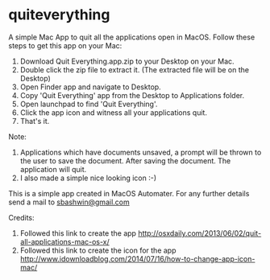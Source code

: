 # quiteverything
A simple Mac App to quit all the applications open in MacOS.
Follow these steps to get this app on your Mac:
  1. Download Quit Everything.app.zip to your Desktop on your Mac.
  2. Double click the zip file to extract it. (The extracted file will be on the Desktop)
  3. Open Finder app and navigate to Desktop.
  4. Copy 'Quit Everything' app from the Desktop to Applications folder.
  5. Open launchpad to find 'Quit Everything'.
  6. Click the app icon and witness all your applications quit.
  7. That's it.
  
Note: 
1) Applications which have documents unsaved, a prompt will be thrown to the user to save the document. After saving the document. The application will quit.
2) I also made a simple nice looking icon :-)

This is a simple app created in MacOS Automater. For any further details send a mail to sbashwin@gmail.com 

Credits:
1. Followed this link to create the app
   http://osxdaily.com/2013/06/02/quit-all-applications-mac-os-x/
2. Followed this link to create the icon for the app
   http://www.idownloadblog.com/2014/07/16/how-to-change-app-icon-mac/
